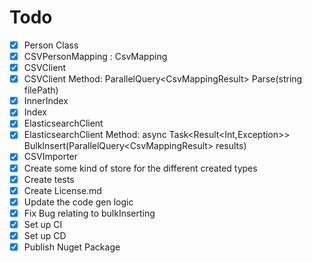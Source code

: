 # Todo

- [x] Person Class
- [x] CSVPersonMapping : CsvMapping<Person>
- [x] CSVClient
- [x] CSVClient Method: ParallelQuery<CsvMappingResult<Person>> Parse(string filePath)
- [x] InnerIndex
- [x] Index
- [x] ElasticsearchClient
- [x] ElasticsearchClient Method: async Task<Result<Int,Exception>> BulkInsert(ParallelQuery<CsvMappingResult<Person>> results)
- [x] CSVImporter
- [x] Create some kind of store for the different created types
- [x] Create tests
- [x] Create License.md
- [x] Update the code gen logic
- [x] Fix Bug relating to bulkInserting
- [x] Set up CI
- [x] Set up CD
- [x] Publish Nuget Package
